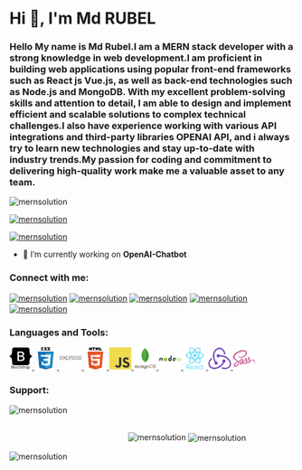 <h1>Hi 👋, I'm Md RUBEL</h1>
<h3>Hello My name is Md Rubel.I am a MERN stack developer with a strong knowledge in web development.I am proficient in building web applications using popular front-end frameworks such as React js Vue.js, as well as back-end technologies such as Node.js and MongoDB. With my excellent problem-solving skills and attention to detail, I am able to design and implement efficient and scalable solutions to complex technical challenges.I also have experience working with various API integrations and third-party libraries OPENAI API, and i always try to learn new technologies and stay up-to-date with industry trends.My passion for coding and commitment to delivering high-quality work make me a valuable asset to any team.</h3>

<p align="left"> <img src="https://komarev.com/ghpvc/?username=mernsolution&label=Profile%20views&color=0e75b6&style=flat" alt="mernsolution" /> </p>

<p align="left"> <a href="https://github.com/ryo-ma/github-profile-trophy"><img src="https://github-profile-trophy.vercel.app/?username=mernsolution" alt="mernsolution" /></a> </p>

<p align="left"> <a href="https://twitter.com/mernsolution" target="blank"><img src="https://img.shields.io/twitter/follow/mernsolution?logo=twitter&style=for-the-badge" alt="mernsolution" /></a> </p>

- 🔭 I’m currently working on **OpenAI-Chatbot**

<h3 align="left">Connect with me:</h3>
<p align="left">
<a href="https://twitter.com/mernsolution" target="blank"><img align="center" src="https://raw.githubusercontent.com/rahuldkjain/github-profile-readme-generator/master/src/images/icons/Social/twitter.svg" alt="mernsolution" height="30" width="40" /></a>
<a href="https://linkedin.com/in/mernsolution" target="blank"><img align="center" src="https://raw.githubusercontent.com/rahuldkjain/github-profile-readme-generator/master/src/images/icons/Social/linked-in-alt.svg" alt="mernsolution" height="30" width="40" /></a>
<a href="https://fb.com/mernsolution" target="blank"><img align="center" src="https://raw.githubusercontent.com/rahuldkjain/github-profile-readme-generator/master/src/images/icons/Social/facebook.svg" alt="mernsolution" height="30" width="40" /></a>
<a href="https://instagram.com/mernsolution" target="blank"><img align="center" src="https://raw.githubusercontent.com/rahuldkjain/github-profile-readme-generator/master/src/images/icons/Social/instagram.svg" alt="mernsolution" height="30" width="40" /></a>
<a href="https://www.youtube.com/c/mernsolution" target="blank"><img align="center" src="https://raw.githubusercontent.com/rahuldkjain/github-profile-readme-generator/master/src/images/icons/Social/youtube.svg" alt="mernsolution" height="30" width="40" /></a>
</p>

<h3 align="left">Languages and Tools:</h3>
<p align="left"> <a href="https://getbootstrap.com" target="_blank" rel="noreferrer"> <img src="https://raw.githubusercontent.com/devicons/devicon/master/icons/bootstrap/bootstrap-plain-wordmark.svg" alt="bootstrap" width="40" height="40"/> </a> <a href="https://www.w3schools.com/css/" target="_blank" rel="noreferrer"> <img src="https://raw.githubusercontent.com/devicons/devicon/master/icons/css3/css3-original-wordmark.svg" alt="css3" width="40" height="40"/> </a> <a href="https://expressjs.com" target="_blank" rel="noreferrer"> <img src="https://raw.githubusercontent.com/devicons/devicon/master/icons/express/express-original-wordmark.svg" alt="express" width="40" height="40"/> </a> <a href="https://www.w3.org/html/" target="_blank" rel="noreferrer"> <img src="https://raw.githubusercontent.com/devicons/devicon/master/icons/html5/html5-original-wordmark.svg" alt="html5" width="40" height="40"/> </a> <a href="https://developer.mozilla.org/en-US/docs/Web/JavaScript" target="_blank" rel="noreferrer"> <img src="https://raw.githubusercontent.com/devicons/devicon/master/icons/javascript/javascript-original.svg" alt="javascript" width="40" height="40"/> </a> <a href="https://www.mongodb.com/" target="_blank" rel="noreferrer"> <img src="https://raw.githubusercontent.com/devicons/devicon/master/icons/mongodb/mongodb-original-wordmark.svg" alt="mongodb" width="40" height="40"/> </a> <a href="https://nodejs.org" target="_blank" rel="noreferrer"> <img src="https://raw.githubusercontent.com/devicons/devicon/master/icons/nodejs/nodejs-original-wordmark.svg" alt="nodejs" width="40" height="40"/> </a> <a href="https://reactjs.org/" target="_blank" rel="noreferrer"> <img src="https://raw.githubusercontent.com/devicons/devicon/master/icons/react/react-original-wordmark.svg" alt="react" width="40" height="40"/> </a> <a href="https://redux.js.org" target="_blank" rel="noreferrer"> <img src="https://raw.githubusercontent.com/devicons/devicon/master/icons/redux/redux-original.svg" alt="redux" width="40" height="40"/> </a> <a href="https://sass-lang.com" target="_blank" rel="noreferrer"> <img src="https://raw.githubusercontent.com/devicons/devicon/master/icons/sass/sass-original.svg" alt="sass" width="40" height="40"/> </a> </p>

<h3 align="left">Support:</h3>
<p><a href="https://www.buymeacoffee.com/mernsolution"> <img align="left" src="https://cdn.buymeacoffee.com/buttons/v2/default-yellow.png" height="50" width="210" alt="mernsolution" /></a></p><br><br>

<p><img align="left" src="https://github-readme-stats.vercel.app/api/top-langs?username=mernsolution&show_icons=true&locale=en&layout=compact" alt="mernsolution" /></p>

<p>&nbsp;<img align="center" src="https://github-readme-stats.vercel.app/api?username=mernsolution&show_icons=true&locale=en" alt="mernsolution" /></p>

<p><img align="center" src="https://github-readme-streak-stats.herokuapp.com/?user=mernsolution&" alt="mernsolution" /></p>

